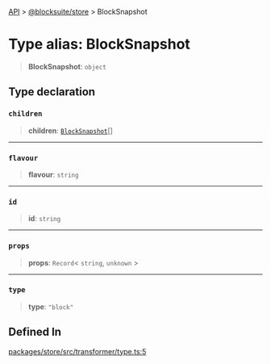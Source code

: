 [API](../../../index.md) > [@blocksuite/store](../index.md) > BlockSnapshot

# Type alias: BlockSnapshot

> **BlockSnapshot**: `object`

## Type declaration

### `children`

> **children**: [`BlockSnapshot`](type-alias.BlockSnapshot.md)[]

***

### `flavour`

> **flavour**: `string`

***

### `id`

> **id**: `string`

***

### `props`

> **props**: `Record`\< `string`, `unknown` \>

***

### `type`

> **type**: `"block"`

## Defined In

[packages/store/src/transformer/type.ts:5](https://github.com/Saul-Mirone/blocksuite/blob/f2324b82e/packages/store/src/transformer/type.ts#L5)
